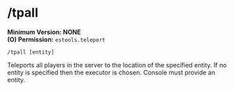 # /tpall

**Minimum Version: NONE**  
**(O) Permission:** `estools.teleport`
```
/tpall [entity]
```

Teleports all players in the server to the location of the specified entity.
If no entity is specified then the executor is chosen. Console must provide an entity.
